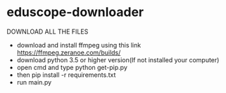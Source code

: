 # eduscope-downloader

DOWNLOAD ALL THE FILES
* download and install ffmpeg using this link https://ffmpeg.zeranoe.com/builds/
* download python 3.5 or higher version(If not installed your computer)
* open cmd and type python get-pip.py
* then pip install -r requirements.txt
* run main.py

